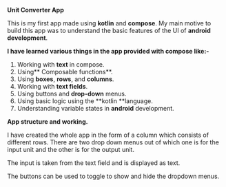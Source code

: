 **Unit Converter App**

This is my first app made using **kotlin** and **compose**. My main motive to build this app was to understand the basic features of the UI of **android** **development**.

**I have learned various things in the app provided with compose like:-**

1. Working with **text** in compose.
2. Using** Composable functions**.
3. Using **boxes**, **rows**, and **columns**.
4. Working with **text fields**.
5. Using buttons and **drop-down** menus.
6. Using basic logic using the **kotlin **language.
7. Understanding variable states in **android** development.

**App structure and working.**

I have created the whole app in the form of a column which consists of different rows. There are two drop down menus out of which one is for the input unit and the other is for the output unit.

The input is taken from the text field and is displayed as text.

The buttons can be used to toggle to show and hide the dropdown menus.
